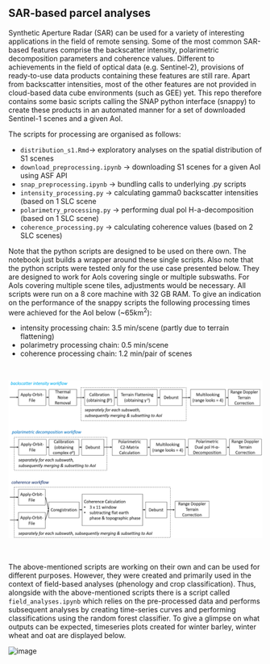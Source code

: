## SAR-based parcel analyses

Synthetic Aperture Radar (SAR) can be used for a variety of interesting applications in the field of remote sensing. Some of the most common SAR-based features comprise the backscatter intensity, polarimetric decomposition parameters and coherence values. Different to achievements in the field of optical data (e.g. Sentinel-2), provisions of ready-to-use data products containing these features are still rare. Apart from backscatter intensities, most of the other features are not provided in cloud-based data cube environments (such as GEE) yet. This repo therefore contains some basic scripts calling the SNAP python interface (snappy) to create these products in an automated manner for a set of downloaded Sentinel-1 scenes and a given AoI.

The scripts for processing are organised as follows:

* `distribution_s1.Rmd`-> exploratory analyses on the spatial distribution of S1 scenes
* `download_preprocessing.ipynb` -> downloading S1 scenes for a given AoI using ASF API  
* `snap_preprocessing.ipynb` -> bundling calls to underlying .py scripts
* `intensity_processing.py` -> calculating gamma0 backscatter intensities (based on 1 SLC scene
* `polarimetry_processing.py` -> performing dual pol H-a-decomposition (based on 1 SLC scene)   
* `coherence_processing.py` -> calculating coherence values (based on 2 SLC scenes) 

Note that the python scripts are designed to be used on there own. The notebook just builds a wrapper around these single scripts. Also note that the python scripts were tested only for the use case presented below. They are designed to work for AoIs covering single or multiple subswaths. For AoIs covering multiple scene tiles, adjustments would be necessary. All scripts were run on a 8 core machine with 32 GB RAM. To give an indication on the performance of the snappy scripts the following processing times were achieved for the AoI below (~65km<sup>2</sup>):

*  intensity processing chain: 3.5 min/scene (partly due to terrain flattening)
*  polarimetry processing chain: 0.5 min/scene 
*  coherence processing chain: 1.2 min/pair of scenes
</br>

![image](figures/sar_processing_workflow.png)

</br>

The above-mentioned scripts are working on their own and can be used for different purposes. However, they were created and primarily used in the context of field-based analyses (phenology and crop classification). Thus, alongside with the above-mentioned scripts there is a script called `field_analyses.ipynb` which relies on the pre-processed data and performs subsequent analyses by creating time-series curves and performing classifications using the random forest classifier. To give a glimpse on what outputs can be expected, timeseries plots created for winter barley, winter wheat and oat are displayed below.
</br>

![image](figures/timeseries_crops.png)

</br>

